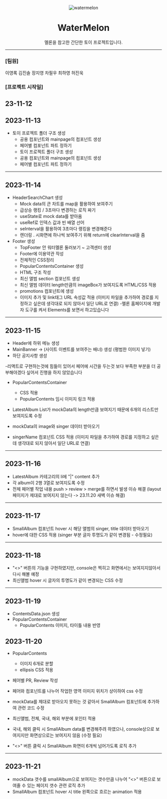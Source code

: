 
<div align="center">

![watermelon](https://github.com/secondflow02/WaterMelon/assets/98089768/2437c587-f925-4463-91cd-b3ae3a29f10b)



# WaterMelon
  
멜론을 참고한 간단한 토이 프로젝트입니다.

---------------------------------------------------------------------------------------------------------------------------------------------------

</div>

### [팀원]

이영록
김진솔
장지영
차필우
최하영
허진욱

### [프로젝트 시작일]
23-11-12
----------------------------------------------------------------------------------------------------------------------------------------------------


## 2023-11-13

- 토이 프로젝트 폴더 구조 생성
  - 공용 컴포넌트와 mainpage의 컴포넌트 생성
  - 페어별 컴포넌트 파트 정하기 
  - 토이 프로젝트 폴더 구조 생성
  - 공용 컴포넌트와 mainpage의 컴포넌트 생성
  - 페어별 컴포넌트 파트 정하기

----------------------------------------------------------------------------------------------------------------------------------------------------

## 2023-11-14

- HeaderSearchChart 생성
  - Mock data의 큰 차트를 map을 활용하여 보여주기
  - 급상승 랭킹 / 3초마다 변경하는 로직 짜기
   - useState로 mock data를 받아옴
    - useRef로 인덱스 값과 빈 배열 선어
    - seInterval을 활용하여 3초마다 랭킹을 변경해준다
    - 렌더링 . 시화면에 하나씩 보여주기 위해 return에 clearInterval을 줌
- Footer 생성
  - TopFooter 안 워터멜론 둘러보기 ~ 고객센터 생성
  - Footer에 이용약관 작성
  - 전체적인 CSS정리
  - PopularContentsContainer 생성
  - HTML 구조 작성
  - 최신 앨범 section 컴포넌트 생성
  - 최신 앨범 데이터 length만큼의 imageBox가 보여지도록 HTML/CSS 적용
  - promotions 컴포넌트에 생성
   - 이미지 추가 및 link태그 URL 속성값 적용
      (이미지 파일을 추가하여 경로를 지정하고 싶은데 생각대로 되지 않아서 일단 URL로 연결)
   -멜론 홈페이지에 개발자 도구를 켜서 Elements를 보면서 하고있습니다

 
----------------------------------------------------------------------------------------------------------------------------------------------------

## 2023-11-15

- Header에 하위 메뉴 생성
- MainBanner -> (사이트 이벤트를 보여주는 배너) 생성 (평범한 이미지 넣기)
- 하단 공지사항 생성

-리액트로 구현하는것에 힘듦이 있어서 페어에 시간을 두는것 보다 부족한 부분을 더 공부해야겠다 싶어서 진행을 하지
않았습니다 
- PopularContentsContainer
  - CSS 적용
  - PopularContents 임시 이미지 링크 적용

- LatestAlbum List가 mockData의 length만큼 보여지기 때문에 6개의 리스트만 보여지도록 수정
- mockData의 image와 singer 데이터 받아오기
- singerName 컴포넌트 CSS 적용
  (이미지 파일을 추가하여 경로를 지정하고 싶은데 생각대로 되지 않아서 일단 URL로 연결)

----------------------------------------------------------------------------------------------------------------------------------------------------

## 2023-11-16

- LatestAlbum 카테고리의 li에 "|" content 추가
- 각 album이 2행 3열로 보여지도록 수정
- 전체 페어별 작업 내용 push > review > merge를 하면서 발생 이슈 해결 (layout 페이지가 제대로 보여지지 않는다 -> 23.11.20 새벽 이슈 해결)

----------------------------------------------------------------------------------------------------------------------------------------------------

## 2023-11-17

- SmallAlbum 컴포넌트 hover 시 해당 앨범의 singer, title 데이터 받아오기
- hover에 대한 CSS 적용 (singer 부분 글자 투명도가 같이 변경됨 - 수정필요)

----------------------------------------------------------------------------------------------------------------------------------------------------

## 2023-11-18

- "<>" 버튼의 기능을 구현하였지만, console은 찍히고 화면에서는 보여지지않아서 다시 해볼 예정
- 최신앨범 hover 시 글자의 투명도가 같이 변경되는 CSS 수정


----------------------------------------------------------------------------------------------------------------------------------------------------

## 2023-11-19

- ContentsData.json 생성
- PopularContentsContainer
  - PopularContents 이미지, 타이틀 내용 반영

## 2023-11-20

- PopularContents
  - 이미지 6개로 분할
  - ellipsis CSS 적용
- 페어별 PR, Review 작성
- 페어와 컴포넌트를 나누어 작업한 영역 이미지 위치가 상이하여 css 수정
- mockData를 제대로 받아오지 못하는 것 같아서 SmallAlbum 컴포넌트에 추가하여 관련 코드 수정

- 최신앨범, 전체, 국내, 해외 부분에 포인터 적용
- 국내, 해외 클릭 시 SmallAlbum data를 변경해주려 하였으나, console상으로 보여지지만 화면상으로는 보여지지 않음 (수정 필요)
- "<>" 버튼 클릭 시 SmallAlbum 화면이 6개씩 넘어가도록 로직 추가

----------------------------------------------------------------------------------------------------------------------------------------------------

## 2023-11-21
- mockData 갯수를 smallAlbum으로 보여지는 갯수만큼 나누어 "<>" 버튼으로 보여줄 수 있는 페이지 갯수 관련 로직 추가
- SmallAlbum 컴포넌트 hover 시 title 왼쪽으로 흐르는 animation 적용


